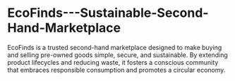 # EcoFinds---Sustainable-Second-Hand-Marketplace
EcoFinds is a trusted second-hand marketplace designed to make buying and selling pre-owned goods simple, secure, and sustainable. By extending product lifecycles and reducing waste, it fosters a conscious community that embraces responsible consumption and promotes a circular economy.
